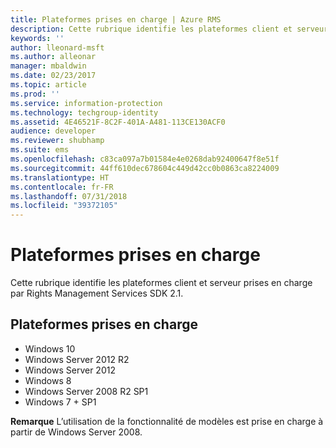 ```yaml
---
title: Plateformes prises en charge | Azure RMS
description: Cette rubrique identifie les plateformes client et serveur prises en charge par Rights Management Services SDK 2.1.
keywords: ''
author: lleonard-msft
ms.author: alleonar
manager: mbaldwin
ms.date: 02/23/2017
ms.topic: article
ms.prod: ''
ms.service: information-protection
ms.technology: techgroup-identity
ms.assetid: 4E46521F-8C2F-401A-A481-113CE130ACF0
audience: developer
ms.reviewer: shubhamp
ms.suite: ems
ms.openlocfilehash: c83ca097a7b01584e4e0268dab92400647f8e51f
ms.sourcegitcommit: 44ff610dec678604c449d42cc0b0863ca8224009
ms.translationtype: HT
ms.contentlocale: fr-FR
ms.lasthandoff: 07/31/2018
ms.locfileid: "39372105"
---
```

# <a name="supported-platforms"></a>Plateformes prises en charge

Cette rubrique identifie les plateformes client et serveur prises en charge par Rights Management Services SDK 2.1.

## <a name="supported-platforms"></a>Plateformes prises en charge

-   Windows 10
-   Windows Server 2012 R2
-   Windows Server 2012
-   Windows 8
-   Windows Server 2008 R2 SP1
-   Windows 7 + SP1

**Remarque** L’utilisation de la fonctionnalité de modèles est prise en charge à partir de Windows Server 2008.

